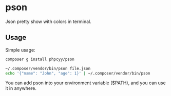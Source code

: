 # pson

Json pretty show with colors in terminal.


## Usage

Simple usage: 

```bash
composer g install phpcyy/pson

~/.composer/vendor/bin/pson file.json
echo '{"name": "John", "age": 1}' | ~/.composer/vendor/bin/pson
```



You can add pson into your environment variable ($PATH), and you can use it in anywhere.

